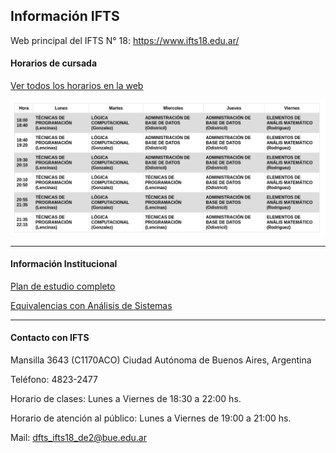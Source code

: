 ## Información IFTS

Web principal del IFTS N° 18: https://www.ifts18.edu.ar/

#### Horarios de cursada

[Ver todos los horarios en la web](https://www.ifts18.edu.ar/carreras/tsds/horario-tsds)

![](./horarios-cuatrim-01.png)

---

#### Información Institucional

[Plan de estudio completo](https://www.ifts18.edu.ar/carreras/tsds/plan-tsds)

[Equivalencias con Análisis de Sistemas](https://www.ifts18.edu.ar/carreras/equivalencias-entre-planes)


---

#### Contacto con IFTS

Mansilla 3643 (C1170ACO) Ciudad Autónoma de Buenos Aires, Argentina

Teléfono: 4823-2477

Horario de clases: Lunes a Viernes de 18:30 a 22:00 hs.

Horario de atención al público: Lunes a Viernes de 19:00 a 21:00 hs.

Mail: [dfts_ifts18_de2@bue.edu.ar](mailto:Dfts_ifts18_de2@bue.edu.ar)